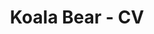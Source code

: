 ---
title: Koala Bear - CV
layout: default
# Main Screen
first-name: Bear
last-name: Koala
mobile: AU
address: Tall Eucalypt Forest
region: South Australia
email: koalabeardevelopments@gmail.com
summary: "An experienced Software Engineer, which mainly works in Web Development & Python based projects. Had also done a couple of projects in Android(native-java), WPF & Unity2D(C#), RPi, Bots & Game Hacking for whitehat/learning purposes (Python), Graphic Design (Photoshop), Source™ maps(Hammer) and more:)
I really like diversifying in both the projects I take & the technologies I use! projects are my passion."
linkedin: ""
github: "https://github.com/koalabear"
twitter: ""
facebook: ""
# Experience
experience-section: 1
education-section: 1
skills-section: 1
interests-section: 1
awards-section: 0
---